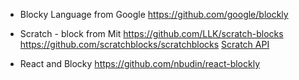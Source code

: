 - Blocky Language from Google
https://github.com/google/blockly

- Scratch - block from Mit
https://github.com/LLK/scratch-blocks
https://github.com/scratchblocks/scratchblocks
[Scratch API](https://en.scratch-wiki.info/wiki/Scratch_API)

- React and Blocky
https://github.com/nbudin/react-blockly
